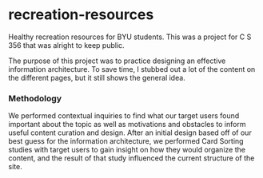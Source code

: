 # recreation-resources
 Healthy recreation resources for BYU students. This was a project for C S 356 that was alright to keep public.

 The purpose of this project was to practice designing an effective information architecture. To save time, I stubbed out a lot of the content on the different pages, but it still shows the general idea. 

 ### Methodology

 We performed contextual inquiries to find what our target users found important about the topic as well as motivations and obstacles to inform useful content curation and design. After an initial design based off of our best guess for the information architecture, we performed Card Sorting studies with target users to gain insight on how they would organize the content, and the result of that study influenced the current structure of the site.
